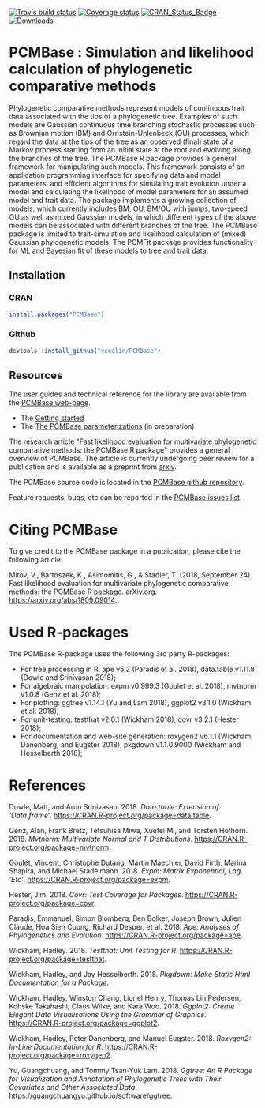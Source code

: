 
<!-- README.md is generated from README.Rmd. Please edit that file -->
[![Travis build status](https://travis-ci.org/venelin/PCMBase.svg?branch=master)](https://travis-ci.org/venelin/PCMBase) [![Coverage status](https://codecov.io/gh/venelin/PCMBase/branch/master/graph/badge.svg)](https://codecov.io/github/venelin/PCMBase?branch=master) [![CRAN\_Status\_Badge](http://www.r-pkg.org/badges/version/PCMBase?color=blue)](http://cran.rstudio.com/package=PCMBase) [![Downloads](http://cranlogs.r-pkg.org/badges/PCMBase?color=blue)](http://cran.rstudio.com/package=PCMBase)

PCMBase : Simulation and likelihood calculation of phylogenetic comparative methods
===================================================================================

Phylogenetic comparative methods represent models of continuous trait data associated with the tips of a phylogenetic tree. Examples of such models are Gaussian continuous time branching stochastic processes such as Brownian motion (BM) and Ornstein-Uhlenbeck (OU) processes, which regard the data at the tips of the tree as an observed (final) state of a Markov process starting from an initial state at the root and evolving along the branches of the tree. The PCMBase R package provides a general framework for manipulating such models. This framework consists of an application programming interface for specifying data and model parameters, and efficient algorithms for simulating trait evolution under a model and calculating the likelihood of model parameters for an assumed model and trait data. The package implements a growing collection of models, which currently includes BM, OU, BM/OU with jumps, two-speed OU as well as mixed Gaussian models, in which different types of the above models can be associated with different branches of the tree. The PCMBase package is limited to trait-simulation and likelihood calculation of (mixed) Gaussian phylogenetic models. The PCMFit package provides functionality for ML and Bayesian fit of these models to tree and trait data.

Installation
------------

### CRAN

``` r
install.packages("PCMBase")
```

### Github

``` r
devtools::install_github("venelin/PCMBase")
```

Resources
---------

The user guides and technical reference for the library are available from the [PCMBase web-page](https://venelin.github.io/PCMBase/).

-   The [Getting started](https://venelin.github.io/PCMBase/articles/PCMBase.html)
-   The [The PCMBase parameterizations](https://venelin.github.io/PCMBase/articles/PCMParam.html) (in preparation)

The research article "Fast likelihood evaluation for multivariate phylogenetic comparative methods: the PCMBase R package" provides a general overview of PCMBase. The article is currently undergoing peer review for a publication and is available as a preprint from [arxiv](https://arxiv.org/abs/1809.09014).

The PCMBase source code is located in the [PCMBase github repository](https://github.com/venelin/PCMBase).

Feature requests, bugs, etc can be reported in the [PCMBase issues list](https://github.com/venelin/PCMBase/issues).

Citing PCMBase
==============

To give credit to the PCMBase package in a publication, please cite the following article:

Mitov, V., Bartoszek, K., Asimomitis, G., & Stadler, T. (2018, September 24). Fast likelihood evaluation for multivariate phylogenetic comparative methods: the PCMBase R package. arXiv.org. <https://arxiv.org/abs/1809.09014>.

Used R-packages
===============

The PCMBase R-package uses the following 3rd party R-packages:

-   For tree processing in R: ape v5.2 (Paradis et al. 2018), data.table v1.11.8 (Dowle and Srinivasan 2018);
-   For algebraic manipulation: expm v0.999.3 (Goulet et al. 2018), mvtnorm v1.0.8 (Genz et al. 2018);
-   For plotting: ggtree v1.14.1 (Yu and Lam 2018), ggplot2 v3.1.0 (Wickham et al. 2018);
-   For unit-testing: testthat v2.0.1 (Wickham 2018), covr v3.2.1 (Hester 2018);
-   For documentation and web-site generation: roxygen2 v6.1.1 (Wickham, Danenberg, and Eugster 2018), pkgdown v1.1.0.9000 (Wickham and Hesselberth 2018);

References
==========

Dowle, Matt, and Arun Srinivasan. 2018. *Data.table: Extension of ‘Data.frame‘*. <https://CRAN.R-project.org/package=data.table>.

Genz, Alan, Frank Bretz, Tetsuhisa Miwa, Xuefei Mi, and Torsten Hothorn. 2018. *Mvtnorm: Multivariate Normal and T Distributions*. <https://CRAN.R-project.org/package=mvtnorm>.

Goulet, Vincent, Christophe Dutang, Martin Maechler, David Firth, Marina Shapira, and Michael Stadelmann. 2018. *Expm: Matrix Exponential, Log, ’Etc’*. <https://CRAN.R-project.org/package=expm>.

Hester, Jim. 2018. *Covr: Test Coverage for Packages*. <https://CRAN.R-project.org/package=covr>.

Paradis, Emmanuel, Simon Blomberg, Ben Bolker, Joseph Brown, Julien Claude, Hoa Sien Cuong, Richard Desper, et al. 2018. *Ape: Analyses of Phylogenetics and Evolution*. <https://CRAN.R-project.org/package=ape>.

Wickham, Hadley. 2018. *Testthat: Unit Testing for R*. <https://CRAN.R-project.org/package=testthat>.

Wickham, Hadley, and Jay Hesselberth. 2018. *Pkgdown: Make Static Html Documentation for a Package*.

Wickham, Hadley, Winston Chang, Lionel Henry, Thomas Lin Pedersen, Kohske Takahashi, Claus Wilke, and Kara Woo. 2018. *Ggplot2: Create Elegant Data Visualisations Using the Grammar of Graphics*. <https://CRAN.R-project.org/package=ggplot2>.

Wickham, Hadley, Peter Danenberg, and Manuel Eugster. 2018. *Roxygen2: In-Line Documentation for R*. <https://CRAN.R-project.org/package=roxygen2>.

Yu, Guangchuang, and Tommy Tsan-Yuk Lam. 2018. *Ggtree: An R Package for Visualization and Annotation of Phylogenetic Trees with Their Covariates and Other Associated Data*. <https://guangchuangyu.github.io/software/ggtree>.

